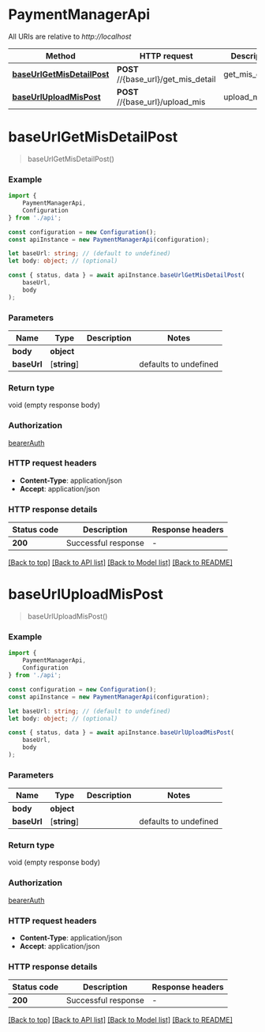 # PaymentManagerApi

All URIs are relative to *http://localhost*

|Method | HTTP request | Description|
|------------- | ------------- | -------------|
|[**baseUrlGetMisDetailPost**](#baseurlgetmisdetailpost) | **POST** //{base_url}/get_mis_detail | get_mis_detail|
|[**baseUrlUploadMisPost**](#baseurluploadmispost) | **POST** //{base_url}/upload_mis | upload_mis_csv|

# **baseUrlGetMisDetailPost**
> baseUrlGetMisDetailPost()


### Example

```typescript
import {
    PaymentManagerApi,
    Configuration
} from './api';

const configuration = new Configuration();
const apiInstance = new PaymentManagerApi(configuration);

let baseUrl: string; // (default to undefined)
let body: object; // (optional)

const { status, data } = await apiInstance.baseUrlGetMisDetailPost(
    baseUrl,
    body
);
```

### Parameters

|Name | Type | Description  | Notes|
|------------- | ------------- | ------------- | -------------|
| **body** | **object**|  | |
| **baseUrl** | [**string**] |  | defaults to undefined|


### Return type

void (empty response body)

### Authorization

[bearerAuth](../README.md#bearerAuth)

### HTTP request headers

 - **Content-Type**: application/json
 - **Accept**: application/json


### HTTP response details
| Status code | Description | Response headers |
|-------------|-------------|------------------|
|**200** | Successful response |  -  |

[[Back to top]](#) [[Back to API list]](../README.md#documentation-for-api-endpoints) [[Back to Model list]](../README.md#documentation-for-models) [[Back to README]](../README.md)

# **baseUrlUploadMisPost**
> baseUrlUploadMisPost()


### Example

```typescript
import {
    PaymentManagerApi,
    Configuration
} from './api';

const configuration = new Configuration();
const apiInstance = new PaymentManagerApi(configuration);

let baseUrl: string; // (default to undefined)
let body: object; // (optional)

const { status, data } = await apiInstance.baseUrlUploadMisPost(
    baseUrl,
    body
);
```

### Parameters

|Name | Type | Description  | Notes|
|------------- | ------------- | ------------- | -------------|
| **body** | **object**|  | |
| **baseUrl** | [**string**] |  | defaults to undefined|


### Return type

void (empty response body)

### Authorization

[bearerAuth](../README.md#bearerAuth)

### HTTP request headers

 - **Content-Type**: application/json
 - **Accept**: application/json


### HTTP response details
| Status code | Description | Response headers |
|-------------|-------------|------------------|
|**200** | Successful response |  -  |

[[Back to top]](#) [[Back to API list]](../README.md#documentation-for-api-endpoints) [[Back to Model list]](../README.md#documentation-for-models) [[Back to README]](../README.md)

